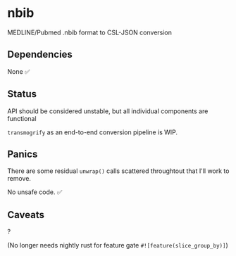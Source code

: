 # nbib

MEDLINE/Pubmed .nbib format to CSL-JSON conversion 

## Dependencies

None ✅

## Status

API should be considered unstable, but all individual components are functional

`transmogrify` as an end-to-end conversion pipeline is WIP.

## Panics

There are some residual `unwrap()` calls scattered throughtout that I'll work to remove.

No unsafe code. ✅

## Caveats

?

(No longer needs nightly rust for feature gate `#![feature(slice_group_by)]`)
